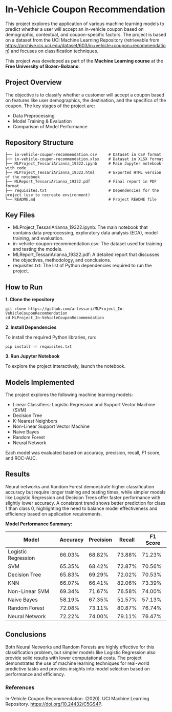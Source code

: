 # In-Vehicle Coupon Recommendation

This project explores the application of various machine learning models to predict whether a user will accept an in-vehicle coupon based on demographic, contextual, and coupon-specific factors. The project is based on a dataset from the UCI Machine Learning Repository (retrievable from https://archive.ics.uci.edu/dataset/603/in+vehicle+coupon+recommendation) and focuses on classification techniques.

This project was developed as part of the **Machine Learning course** at the **Free University of Bozen-Bolzano**.

## Project Overview

The objective is to classify whether a customer will accept a coupon based on features like user demographics, the destination, and the specifics of the coupon. The key stages of the project are:

- Data Preprocessing
- Model Training & Evaluation
- Comparison of Model Performance

## Repository Structure

```
├── in-vehicle-coupon-recommendation.csv     # Dataset in CSV format
├── in-vehicle-coupon-recommendation.xlsx    # Dataset in XLSX format
├── MLProject_TessariArianna_19322.ipynb     # Main Jupyter notebook with code
├── MLProject_TessariArianna_19322.html      # Exported HTML version of the notebook
├── MLReport_TessariArianna_19322.pdf        # Final report in PDF format
├── requisites.txt                           # Dependencies for the project (use to recreate environment)
└── README.md                                # Project README file
```

## Key Files

- MLProject_TessariArianna_19322.ipynb: The main notebook that contains data preprocessing, exploratory data analysis (EDA), model training, and evaluation.
- in-vehicle-coupon-recommendation.csv: The dataset used for training and testing the models.
- MLReport_TessariArianna_19322.pdf: A detailed report that discusses the objectives, methodology, and conclusions.
- requisites.txt: The list of Python dependencies required to run the project.

## How to Run

**1. Clone the repository**
```
git clone https://github.com/artessari/MLProject_In-VehicleCouponRecommendation
cd MLProject_In-VehicleCouponRecommendation
```

**2. Install Dependencies**

To install the required Python libraries, run:
```
pip install -r requisites.txt
```

**3. Run Jupyter Notebook**

To explore the project interactively, launch the notebook.

## Models Implemented

The project explores the following machine learning models:

- Linear Classifiers: Logistic Regression and Support Vector Machine (SVM)
- Decision Tree
- K-Nearest Neighbors
- Non-Linear Support Vector Machine
- Naive Bayes
- Random Forest
- Neural Network

Each model was evaluated based on accuracy, precision, recall, F1 score, and ROC-AUC.

## Results

Neural networks and Random Forest demonstrate higher classification accuracy but require longer training and testing times, while simpler models like Logistic Regression and Decision Trees offer faster performance with slightly lower accuracy. A consistent trend shows better prediction for class 1 than class 0, highlighting the need to balance model effectiveness and efficiency based on application requirements.

**Model Performance Summary:**

| Model               | Accuracy | Precision | Recall  | F1 Score |
|---------------------|----------|-----------|---------|----------|
| Logistic Regression  | 66.03%   | 68.82%    | 73.88%  | 71.23%   |
| SVM                 | 65.35%   | 68.42%    | 72.87%  | 70.56%   |
| Decision Tree       | 65.83%   | 69.29%    | 72.02%  | 70.53%   |
| KNN                 | 66.07%   | 66.41%    | 82.06%  | 73.39%   |
| Non-Linear SVM       | 69.34%   | 71.67%    | 76.58%  | 74.00%   |
| Naive Bayes         | 58.19%   | 67.35%    | 51.57%  | 57.13%   |
| Random Forest       | 72.08%   | 73.11%    | 80.87%  | 76.74%   |
| Neural Network      | 72.22%   | 74.00%    | 79.11%  | 76.47%   |

## Conclusions

Both Neural Networks and Random Forests are highly effective for this classification problem, but simpler models like Logistic Regression also provide solid results with lower computational costs. The project demonstrates the use of machine learning techniques for real-world predictive tasks and provides insights into model selection based on performance and efficiency.

### References
In-Vehicle Coupon Recommendation. (2020). UCI Machine Learning Repository. https://doi.org/10.24432/C5GS4P.